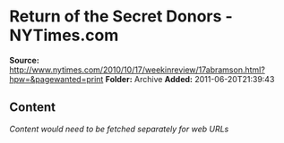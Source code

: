 # Return of the Secret Donors - NYTimes.com

**Source:** http://www.nytimes.com/2010/10/17/weekinreview/17abramson.html?hpw=&pagewanted=print
**Folder:** Archive
**Added:** 2011-06-20T21:39:43




## Content
*Content would need to be fetched separately for web URLs*
